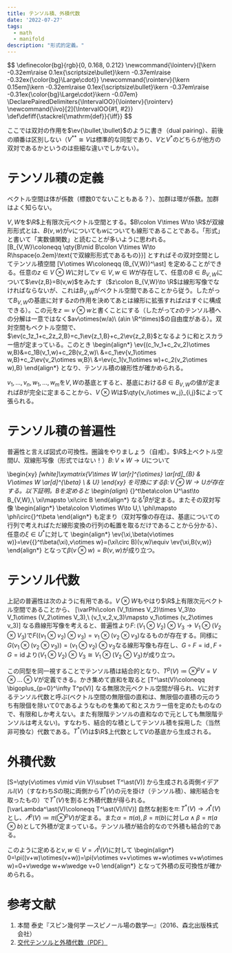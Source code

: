 ```yaml
---
title: テンソル積、外積代数
date: '2022-07-27'
tags:
  - math
  - manifold
description: "形式的定義。"
---
```


<div className="hidden">$$
\definecolor{bg}{rgb}{0, 0.168, 0.212}
\newcommand{\lointerv}{[\kern -0.32em\raise 0.1ex{\scriptsize\bullet}\kern -0.37em\raise -0.32ex{\color{bg}\Large\cdot}}
\newcommand{\rointerv}{\kern 0.15em]\kern -0.32em\raise 0.1ex{\scriptsize\bullet}\kern -0.37em\raise -0.31ex{\color{bg}\Large\cdot}\kern -0.07em}
\DeclarePairedDelimiters{\IntervalOO}{\lointerv}{\rointerv}
\newcommand{\ivo}[2]{\IntervalOO{#1, #2}}
\def\defiff{\stackrel{\mathrm{def}}{\iff}}
$$</div>

ここでは双対の作用を$\ev{\bullet,\bullet}$のように書き（dual pairing）、前後の順番は区別しない（$V^{\ast\ast}\cong V$は標準的な同型であり、$V$と$V^\ast$のどちらが他方の双対であるかというのは些細な違いでしかない）。

# テンソル積の定義

ベクトル空間は体が係数（標数$0$でないこともある？）、加群は環が係数。加群はよく知らない。

$V,W$を$\R$上有限次元ベクトル空間とする。$B\colon V\times W\to \R$が双線形形式とは、$B(v,w)$が$v$についても$w$についても線形であることである。「形式」と書いて「実数値関数」と読むことが多いように思われる。
\[B_{V,W}\coloneqq \qty{B\mid B\colon V\times W\to R\hspace{o.2em}\text{で双線形形式であるもの}}\]
とすればその双対空間としてテンソル積空間
\[V\otimes W\coloneqq (B_{V,W})^\ast\]
を定めることができる。任意の$z\in V\otimes W$に対して$v\in V,w\in W$が存在して、任意の$B\in B_{V,W}$について$\ev{z,B}=B(v,w)$をみたす（$z\colon B_{V,W}\to \R$は線形写像でなければならないが、これは$B_{V,W}$がベクトル空間であることから従う。したがって$B_{V,W}$の基底に対する$z$の作用を決めてあとは線形に拡張すれば$z$はすぐに構成できる）。この元を$z\eqqcolon v\otimes w$と書くことにする（したがって$z$のテンソル積への分解は一意ではなく$av\otimes(w/a)\ (a\in \R^\times)$の自由度がある）。双対空間もベクトル空間で、$\ev{c_1z_1+c_2z_2,B}=c_1\ev{z_1,B}+c_2\ev{z_2,B}$となるように和とスカラー倍が定まっている。このとき
\begin{align*}
  \ev{(c_1v_1+c_2v_2)\otimes w,B}&=c_1B(v_1,w)+c_2B(v_2,w)\\
  &=c_1\ev{v_1\otimes w,B}+c_2\ev{v_2\otimes w,B}\\
  &=\ev{c_1(v_1\otimes w)+c_2(v_2\otimes w),B}
\end{align*}
となり、テンソル積の線形性が確かめられる。

$v_1,\dots,v_n,w_1,\dots,w_m$を$V,W$の基底とすると、基底における$B\in B_{V,W}$の値が定まれば$B$が完全に定まることから、$V\otimes W$は$\qty{v_i\otimes w_j}_{i,j}$によって張られる。

# テンソル積の普遍性

普遍性と言えば図式の可換性。圏論をやりましょう（自戒）。$\R$上ベクトル空間$U$、双線形写像（形式ではない！）$B\colon V\times W\to U$について

\begin{xy}
*[white]\xymatrix{V\times W \ar[r]^{\otimes} \ar[rd]_{B} & V\otimes W \ar[d]^{\beta} \\ & U}
\end{xy}
を可換にする$\beta\colon V\otimes W\to U$が存在する。以下証明。$B$を定めると
\begin{align*}
  {}^t\beta\colon U^\ast\to B_{V,W},\ \xi\mapsto \xi\circ B
\end{align*}
なる${}^t\beta$が定まる。またその双対写像
\begin{align*}
  \beta\colon V\otimes W\to U,\ \phi\mapsto \phi\circ{}^t\beta
\end{align*}
も定まり（双対写像の存在は、基底についての行列で考えればただ線形変換の行列の転置を取るだけであることから分かる）、任意の$\xi\in U^\ast$に対して
\begin{align*}
  \ev{\xi,\beta(v\otimes w)}=\ev{{}^t\beta(\xi),v\otimes w}=(\xi\circ B)(v,w)\equiv \ev{\xi,B(v,w)}
\end{align*}
となって$\beta(v\otimes w)=B(v,w)$が成り立つ。

# テンソル代数

上記の普遍性は次のように有用である。$V\otimes W$もやはり$\R$上有限次元ベクトル空間であることから、
\[\varPhi\colon (V_1\times V_2)\times V_3\to V_1\otimes (V_2\otimes V_3),\ (v_1,v_2,v_3)\mapsto v_1\otimes (v_2\otimes v_3)\]
なる鼎線形写像を考えると、普遍性より$F\colon (V_1\otimes V_2)\otimes V_3 \to V_1\otimes (V_2\otimes V_3)$で$F((v_1\otimes v_2)\otimes v_3)=v_1\otimes(v_2\otimes v_3)$なるものが存在する。同様に$G(v_1\otimes(v_2\otimes v_3))=(v_1\otimes v_2)\otimes v_3$なる線形写像も存在し、$G\circ F=\operatorname{id},\,F\circ G=\operatorname{id}$より$(V_1\otimes V_2)\otimes V_3\cong V_1\otimes (V_2\otimes V_3)$が成り立つ。

この同型を同一視することでテンソル積は結合的となり、$T^p(V)\coloneqq \otimes ^p V=V\otimes \dots \otimes V$が定義できる。かき集めて直和を取ると
\[T^\ast(V)\coloneqq \bigoplus_{p=0}^\infty T^p(V)\]
なる無限次元ベクトル空間が得られ、$V$に対するテンソル代数と呼ぶ(ベクトル空間の無限個の直和は、無限個の直積の元のうち有限個を除いて$0$であるようなものを集めて和とスカラー倍を定めたものなので、有限和しか考えない。また有限階テンソルの直和なので元としても無限階テンソルは考えない)。すなわち、結合的な積としてテンソル積を採用した（当然非可換な）代数である。$T^\ast(V)$は$\R$上代数として$V$の基底から生成される。

# 外積代数

\[S=\qty{v\otimes v\mid v\in V}\subset T^\ast(V)\]
から生成される両側イデアル$I(V)$（すなわち$S$の現に両側から$T^\ast(V)$の元を掛け（テンソル積）、線形結合を取ったもの）で$T^\ast(V)$を割ると外積代数が得られる。
\[\varLambda^\ast(V)\coloneqq T^\ast(V)/I(V)\]
自然な射影を$\pi\colon T^\ast(V) \to\varLambda^\ast(V)$とし、$\varLambda^p(V)\coloneqq \pi(\otimes^pV)$が定まる。また$\alpha=\pi(a),\beta=\pi(b)$に対し$\alpha\wedge\beta=\pi(a\otimes b)$として外積が定まっている。テンソル積が結合的なので外積も結合的である。

このように定めると$v,w\in V=\varLambda^1(V)$に対して
\begin{align*}
  0=\pi((v+w)\otimes(v+w))=\pi(v\otimes v+v\otimes w+w\otimes v+w\otimes w)=0+v\wedge w+w\wedge v+0
\end{align*}
となって外積の反可換性が確かめられる。




# 参考文献

1. 本間 泰史『スピン幾何学 ―スピノール場の数学―』（2016、森北出版株式会社）
2. [交代テンソルと外積代数（PDF）](http://daisy.math.sci.ehime-u.ac.jp/users/tsuchiya/math/fem/exterior/section2.pdf)
